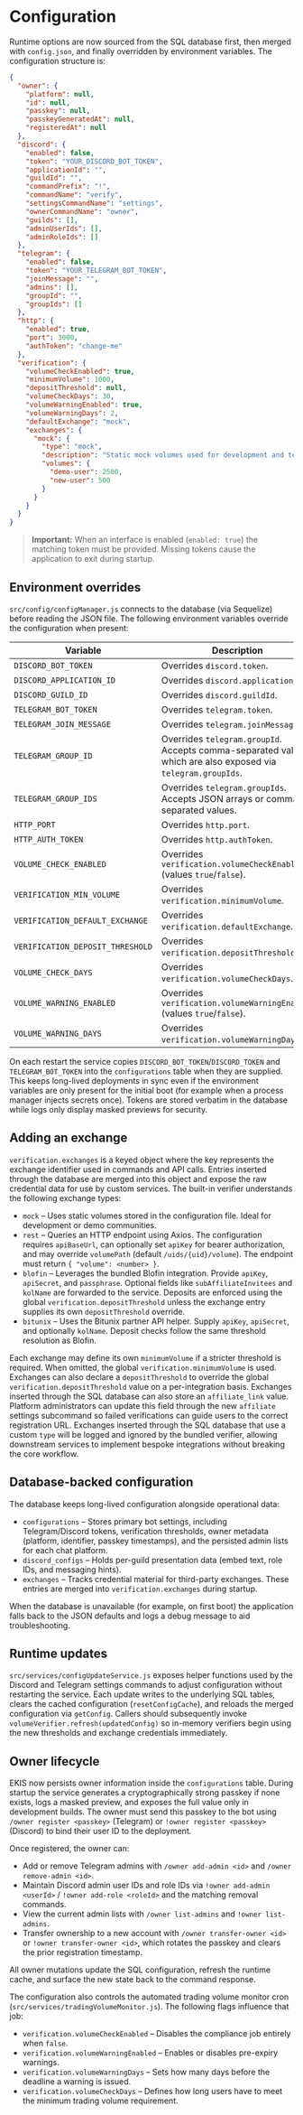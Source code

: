 # Configuration

Runtime options are now sourced from the SQL database first, then merged with `config.json`, and finally overridden by
environment variables. The configuration structure is:

```json
{
  "owner": {
    "platform": null,
    "id": null,
    "passkey": null,
    "passkeyGeneratedAt": null,
    "registeredAt": null
  },
  "discord": {
    "enabled": false,
    "token": "YOUR_DISCORD_BOT_TOKEN",
    "applicationId": "",
    "guildId": "",
    "commandPrefix": "!",
    "commandName": "verify",
    "settingsCommandName": "settings",
    "ownerCommandName": "owner",
    "guilds": [],
    "adminUserIds": [],
    "adminRoleIds": []
  },
  "telegram": {
    "enabled": false,
    "token": "YOUR_TELEGRAM_BOT_TOKEN",
    "joinMessage": "",
    "admins": [],
    "groupId": "",
    "groupIds": []
  },
  "http": {
    "enabled": true,
    "port": 3000,
    "authToken": "change-me"
  },
  "verification": {
    "volumeCheckEnabled": true,
    "minimumVolume": 1000,
    "depositThreshold": null,
    "volumeCheckDays": 30,
    "volumeWarningEnabled": true,
    "volumeWarningDays": 2,
    "defaultExchange": "mock",
    "exchanges": {
      "mock": {
        "type": "mock",
        "description": "Static mock volumes used for development and testing.",
        "volumes": {
          "demo-user": 2500,
          "new-user": 500
        }
      }
    }
  }
}
```

> **Important:** When an interface is enabled (`enabled: true`) the matching token must be provided. Missing tokens
> cause the application to exit during startup.

## Environment overrides

`src/config/configManager.js` connects to the database (via Sequelize) before reading the JSON file. The following
environment variables override the configuration when present:

| Variable | Description |
| --- | --- |
| `DISCORD_BOT_TOKEN` | Overrides `discord.token`. |
| `DISCORD_APPLICATION_ID` | Overrides `discord.applicationId`. |
| `DISCORD_GUILD_ID` | Overrides `discord.guildId`. |
| `TELEGRAM_BOT_TOKEN` | Overrides `telegram.token`. |
| `TELEGRAM_JOIN_MESSAGE` | Overrides `telegram.joinMessage`. |
| `TELEGRAM_GROUP_ID` | Overrides `telegram.groupId`. Accepts comma-separated values which are also exposed via `telegram.groupIds`. |
| `TELEGRAM_GROUP_IDS` | Overrides `telegram.groupIds`. Accepts JSON arrays or comma-separated values. |
| `HTTP_PORT` | Overrides `http.port`. |
| `HTTP_AUTH_TOKEN` | Overrides `http.authToken`. |
| `VOLUME_CHECK_ENABLED` | Overrides `verification.volumeCheckEnabled` (values `true`/`false`). |
| `VERIFICATION_MIN_VOLUME` | Overrides `verification.minimumVolume`. |
| `VERIFICATION_DEFAULT_EXCHANGE` | Overrides `verification.defaultExchange`. |
| `VERIFICATION_DEPOSIT_THRESHOLD` | Overrides `verification.depositThreshold`. |
| `VOLUME_CHECK_DAYS` | Overrides `verification.volumeCheckDays`. |
| `VOLUME_WARNING_ENABLED` | Overrides `verification.volumeWarningEnabled` (values `true`/`false`). |
| `VOLUME_WARNING_DAYS` | Overrides `verification.volumeWarningDays`. |

On each restart the service copies `DISCORD_BOT_TOKEN`/`DISCORD_TOKEN` and `TELEGRAM_BOT_TOKEN` into the
`configurations` table when they are supplied. This keeps long-lived deployments in sync even if the environment
variables are only present for the initial boot (for example when a process manager injects secrets once). Tokens are
stored verbatim in the database while logs only display masked previews for security.

## Adding an exchange

`verification.exchanges` is a keyed object where the key represents the exchange identifier used in commands and API
calls. Entries inserted through the database are merged into this object and expose the raw credential data for use by
custom services. The built-in verifier understands the following exchange types:

- `mock` &ndash; Uses static volumes stored in the configuration file. Ideal for development or demo communities.
- `rest` &ndash; Queries an HTTP endpoint using Axios. The configuration requires `apiBaseUrl`, can optionally set
  `apiKey` for bearer authorization, and may override `volumePath` (default `/uids/{uid}/volume`). The endpoint must
  return `{ "volume": <number> }`.
- `blofin` &ndash; Leverages the bundled Blofin integration. Provide `apiKey`, `apiSecret`, and `passphrase`. Optional
  fields like `subAffiliateInvitees` and `kolName` are forwarded to the service. Deposits are enforced using the
  global `verification.depositThreshold` unless the exchange entry supplies its own `depositThreshold` override.
- `bitunix` &ndash; Uses the Bitunix partner API helper. Supply `apiKey`, `apiSecret`, and optionally `kolName`. Deposit
  checks follow the same threshold resolution as Blofin.

Each exchange may define its own `minimumVolume` if a stricter threshold is required. When omitted, the global
`verification.minimumVolume` is used. Exchanges can also declare a `depositThreshold` to override the global
`verification.depositThreshold` value on a per-integration basis. Exchanges inserted through the SQL database can also
store an `affiliate_link` value. Platform administrators can update this field through the new `affiliate` settings
subcommand so failed verifications can guide users to the correct registration URL. Exchanges inserted through the SQL
database that use a custom `type` will be logged and ignored by the bundled verifier, allowing downstream services to
implement bespoke integrations without breaking the core workflow.

## Database-backed configuration

The database keeps long-lived configuration alongside operational data:

- `configurations` &ndash; Stores primary bot settings, including Telegram/Discord tokens, verification thresholds, owner metadata (platform, identifier, passkey timestamps), and the persisted admin lists for each chat platform.
- `discord_configs` &ndash; Holds per-guild presentation data (embed text, role IDs, and messaging hints).
- `exchanges` &ndash; Tracks credential material for third-party exchanges. These entries are merged into
  `verification.exchanges` during startup.

When the database is unavailable (for example, on first boot) the application falls back to the JSON defaults and logs a
debug message to aid troubleshooting.

## Runtime updates

`src/services/configUpdateService.js` exposes helper functions used by the Discord and Telegram settings commands to adjust
configuration without restarting the service. Each update writes to the underlying SQL tables, clears the cached
configuration (`resetConfigCache`), and reloads the merged configuration via `getConfig`. Callers should subsequently invoke
`volumeVerifier.refresh(updatedConfig)` so in-memory verifiers begin using the new thresholds and exchange credentials
immediately.

## Owner lifecycle

EKIS now persists owner information inside the `configurations` table. During startup the service generates a cryptographically strong passkey if none exists, logs a masked preview, and exposes the full value only in development builds. The owner must send this passkey to the bot using `/owner register <passkey>` (Telegram) or `!owner register <passkey>` (Discord) to bind their user ID to the deployment.

Once registered, the owner can:

- Add or remove Telegram admins with `/owner add-admin <id>` and `/owner remove-admin <id>`.
- Maintain Discord admin user IDs and role IDs via `!owner add-admin <userId>` / `!owner add-role <roleId>` and the matching removal commands.
- View the current admin lists with `/owner list-admins` and `!owner list-admins`.
- Transfer ownership to a new account with `/owner transfer-owner <id>` or `!owner transfer-owner <id>`, which rotates the passkey and clears the prior registration timestamp.

All owner mutations update the SQL configuration, refresh the runtime cache, and surface the new state back to the command response.

The configuration also controls the automated trading volume monitor cron (`src/services/tradingVolumeMonitor.js`). The following flags influence that job:

- `verification.volumeCheckEnabled` &ndash; Disables the compliance job entirely when `false`.
- `verification.volumeWarningEnabled` &ndash; Enables or disables pre-expiry warnings.
- `verification.volumeWarningDays` &ndash; Sets how many days before the deadline a warning is issued.
- `verification.volumeCheckDays` &ndash; Defines how long users have to meet the minimum trading volume requirement.
